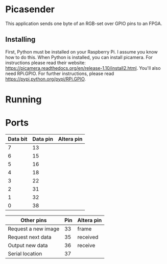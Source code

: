 # Picasender
This application sends one byte of an RGB-set over GPIO pins to an FPGA.
## Installing
First, Python must be installed on your Raspberry Pi. I assume you know how to do this.
When Python is installed, you can install picamera. For instructions please read their website: https://picamera.readthedocs.org/en/release-1.10/install2.html.
You'll also need RPi.GPIO. For further instructions, please read https://pypi.python.org/pypi/RPi.GPIO.

# Running

# Ports
Data bit | Data pin | Altera pin
---------|----------|-----------
7 	 | 13	    | 
6 	 | 15	    |	
5 	 | 16	    |	
4 	 | 18     |
3 	 | 22	    |
2 	 | 31	    |		
1 	 | 32	    |
0 	 | 38	    |	

Other pins          | Pin | Altera pin
--------------------|-----|------------
Request a new image | 33  | frame
Request next data   | 35  | received
Output new data	    | 36  | receive
Serial location     | 37  | 

